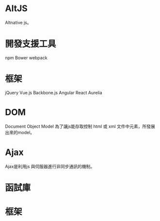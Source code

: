 # AltJS
Altnative js。

# 開發支援工具
npm
Bower
webpack

# 框架
jQuery
Vue.js
Backbone.js
Angular
React
Aurelia

# DOM
Document Object Model
為了讓js能存取控制 html 或 xml 文件中元素，所發展出來的model。

# Ajax
Ajax是利用js
與伺服器進行非同步通訊的機制。

# 函試庫

# 框架












